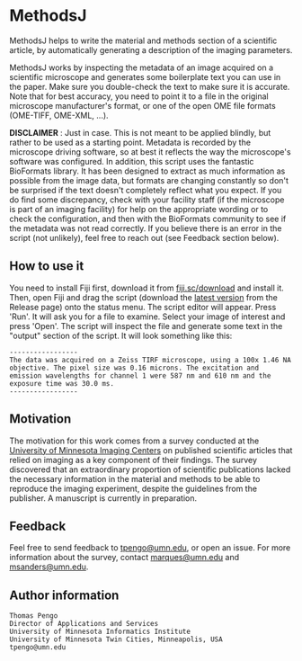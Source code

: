 # MethodsJ
MethodsJ helps to write the material and methods section of a scientific article, by automatically generating a description of the imaging parameters.

MethodsJ works by inspecting the metadata of an image acquired on a scientific microscope and generates some boilerplate text you can use in the paper. Make sure you double-check the text to make sure it is accurate. Note that for best accuracy, you need to point it to a file in the original microscope manufacturer's format, or one of the open OME file formats (OME-TIFF, OME-XML, ...).

**DISCLAIMER** : Just in case. This is not meant to be applied blindly, but rather to be used as a starting point. Metadata is recorded by the microscope driving software, so at best it reflects the way the microscope's software was configured. In addition, this script uses the fantastic BioFormats library. It has been designed to extract as much information as possible from the image data, but formats are changing constantly so don't be surprised if the text doesn't completely reflect what you expect. If you do find some discrepancy, check with your facility staff (if the microscope is part of an imaging facility) for help on the appropriate wording or to check the configuration, and then with the BioFormats community to see if the metadata was not read correctly. If you believe there is an error in the script (not unlikely), feel free to reach out (see Feedback section below).

## How to use it
You need to install Fiji first, download it from [fiji.sc/download](https://fiji.sc/download) and install it. Then, open Fiji and drag the script (download the [latest version](https://github.com/tp81/mm_helper/releases/latest/download/mm_blurb_generator.py) from the Release page) onto the status menu. The script editor will appear. Press 'Run'. It will ask you for a file to examine. Select your image of interest and press 'Open'. The script will inspect the file and generate some text in the "output" section of the script. It will look something like this:

```
-----------------
The data was acquired on a Zeiss TIRF microscope, using a 100x 1.46 NA objective. The pixel size was 0.16 microns. The excitation and emission wavelengths for channel 1 were 587 nm and 610 nm and the exposure time was 30.0 ms. 
-----------------
```

## Motivation
The motivation for this work comes from a survey conducted at the [University of Minnesota Imaging Centers](http://uic.umn.edu) on published scientific articles that relied on imaging as a key component of their findings. The survey discovered that an extraordinary proportion of scientific publications lacked the necessary information in the material and methods to be able to reproduce the imaging experiment, despite the guidelines from the publisher. A manuscript is currently in preparation.

## Feedback
Feel free to send feedback to tpengo@umn.edu, or open an issue. For more information about the survey, contact marques@umn.edu and msanders@umn.edu.

## Author information
````
Thomas Pengo
Director of Applications and Services
University of Minnesota Informatics Institute
University of Minnesota Twin Cities, Minneapolis, USA
tpengo@umn.edu
````
